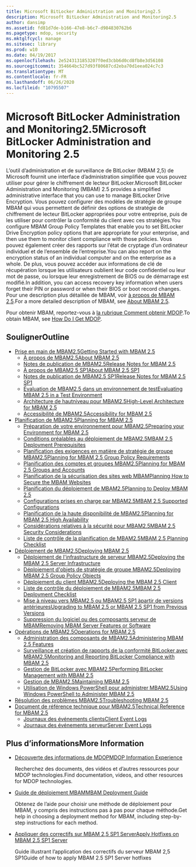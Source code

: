 ```yaml
---
title: Microsoft BitLocker Administration and Monitoring2.5
description: Microsoft BitLocker Administration and Monitoring2.5
author: dansimp
ms.assetid: fd81d7de-b166-47e8-b6c7-d984830762b6
ms.pagetype: mdop, security
ms.mktglfcycl: manage
ms.sitesec: library
ms.prod: w10
ms.date: 04/19/2017
ms.openlocfilehash: 2e5243131853207f0ed3cbb6d0cd8fb8e3d56108
ms.sourcegitcommit: 354664bc527d93f80687cd2eba70d1eea024c7c3
ms.translationtype: MT
ms.contentlocale: fr-FR
ms.lasthandoff: 06/26/2020
ms.locfileid: "10795507"
---
```

# <span data-ttu-id="ca8b8-103">Microsoft BitLocker Administration and Monitoring2.5</span><span class="sxs-lookup"><span data-stu-id="ca8b8-103">Microsoft BitLocker Administration and Monitoring 2.5</span></span>

<span data-ttu-id="ca8b8-104">L’outil d’administration et de surveillance de BitLocker (MBAM 2,5) de Microsoft fournit une interface d’administration simplifiée que vous pouvez utiliser pour gérer le chiffrement de lecteur BitLocker.</span><span class="sxs-lookup"><span data-stu-id="ca8b8-104">Microsoft BitLocker Administration and Monitoring (MBAM) 2.5 provides a simplified administrative interface that you can use to manage BitLocker Drive Encryption.</span></span> <span data-ttu-id="ca8b8-105">Vous pouvez configurer des modèles de stratégie de groupe MBAM qui vous permettent de définir des options de stratégie de chiffrement de lecteur BitLocker appropriées pour votre entreprise, puis de les utiliser pour contrôler la conformité du client avec ces stratégies.</span><span class="sxs-lookup"><span data-stu-id="ca8b8-105">You configure MBAM Group Policy Templates that enable you to set BitLocker Drive Encryption policy options that are appropriate for your enterprise, and then use them to monitor client compliance with those policies.</span></span> <span data-ttu-id="ca8b8-106">Vous pouvez également créer des rapports sur l’état de cryptage d’un ordinateur individuel et de l’ensemble de l’entreprise.</span><span class="sxs-lookup"><span data-stu-id="ca8b8-106">You can also report on the encryption status of an individual computer and on the enterprise as a whole.</span></span> <span data-ttu-id="ca8b8-107">De plus, vous pouvez accéder aux informations de clé de récupération lorsque les utilisateurs oublient leur code confidentiel ou leur mot de passe, ou lorsque leur enregistrement de BIOS ou de démarrage est modifié.</span><span class="sxs-lookup"><span data-stu-id="ca8b8-107">In addition, you can access recovery key information when users forget their PIN or password or when their BIOS or boot record changes.</span></span> <span data-ttu-id="ca8b8-108">Pour une description plus détaillée de MBAM, voir [à propos de MBAM 2,5](about-mbam-25.md).</span><span class="sxs-lookup"><span data-stu-id="ca8b8-108">For a more detailed description of MBAM, see [About MBAM 2.5](about-mbam-25.md).</span></span>

<span data-ttu-id="ca8b8-109">Pour obtenir MBAM, reportez-vous à [la rubrique Comment obtenir MDOP](https://docs.microsoft.com/microsoft-desktop-optimization-pack/index#how-to-get-mdop).</span><span class="sxs-lookup"><span data-stu-id="ca8b8-109">To obtain MBAM, see [How Do I Get MDOP](https://docs.microsoft.com/microsoft-desktop-optimization-pack/index#how-to-get-mdop).</span></span>

## <span data-ttu-id="ca8b8-110">Souligner</span><span class="sxs-lookup"><span data-stu-id="ca8b8-110">Outline</span></span>

- <a href="" id="getting-started-with-mbam-2-5"></a>[<span data-ttu-id="ca8b8-111">Prise en main de MBAM2.5</span><span class="sxs-lookup"><span data-stu-id="ca8b8-111">Getting Started with MBAM 2.5</span></span>](getting-started-with-mbam-25.md)
  - [<span data-ttu-id="ca8b8-112">À propos de MBAM2.5</span><span class="sxs-lookup"><span data-stu-id="ca8b8-112">About MBAM 2.5</span></span>](about-mbam-25.md)
  - [<span data-ttu-id="ca8b8-113">Notes de publication de MBAM2.5</span><span class="sxs-lookup"><span data-stu-id="ca8b8-113">Release Notes for MBAM 2.5</span></span>](release-notes-for-mbam-25.md)
  - [<span data-ttu-id="ca8b8-114">À propos de MBAM2.5 SP1</span><span class="sxs-lookup"><span data-stu-id="ca8b8-114">About MBAM 2.5 SP1</span></span>](about-mbam-25-sp1.md)
  - [<span data-ttu-id="ca8b8-115">Notes de publication de MBAM2.5 SP1</span><span class="sxs-lookup"><span data-stu-id="ca8b8-115">Release Notes for MBAM 2.5 SP1</span></span>](release-notes-for-mbam-25-sp1.md)
  - [<span data-ttu-id="ca8b8-116">Évaluation de MBAM2.5 dans un environnement de test</span><span class="sxs-lookup"><span data-stu-id="ca8b8-116">Evaluating MBAM 2.5 in a Test Environment</span></span>](evaluating-mbam-25-in-a-test-environment.md)
  - [<span data-ttu-id="ca8b8-117">Architecture de hautniveau pour MBAM2.5</span><span class="sxs-lookup"><span data-stu-id="ca8b8-117">High-Level Architecture for MBAM 2.5</span></span>](high-level-architecture-for-mbam-25.md)
  - [<span data-ttu-id="ca8b8-118">Accessibilité de MBAM2.5</span><span class="sxs-lookup"><span data-stu-id="ca8b8-118">Accessibility for MBAM 2.5</span></span>](accessibility-for-mbam-25.md)
- <a href="" id="planning-for-mbam-2-5"></a>[<span data-ttu-id="ca8b8-119">Planification de MBAM2.5</span><span class="sxs-lookup"><span data-stu-id="ca8b8-119">Planning for MBAM 2.5</span></span>](planning-for-mbam-25.md)
  - [<span data-ttu-id="ca8b8-120">Préparation de votre environnement pour MBAM2.5</span><span class="sxs-lookup"><span data-stu-id="ca8b8-120">Preparing your Environment for MBAM 2.5</span></span>](preparing-your-environment-for-mbam-25.md)
  - [<span data-ttu-id="ca8b8-121">Conditions préalables au déploiement de MBAM2.5</span><span class="sxs-lookup"><span data-stu-id="ca8b8-121">MBAM 2.5 Deployment Prerequisites</span></span>](mbam-25-deployment-prerequisites.md)
  - [<span data-ttu-id="ca8b8-122">Planification des exigences en matière de stratégie de groupe MBAM2.5</span><span class="sxs-lookup"><span data-stu-id="ca8b8-122">Planning for MBAM 2.5 Group Policy Requirements</span></span>](planning-for-mbam-25-group-policy-requirements.md)
  - [<span data-ttu-id="ca8b8-123">Planification des comptes et groupes MBAM2.5</span><span class="sxs-lookup"><span data-stu-id="ca8b8-123">Planning for MBAM 2.5 Groups and Accounts</span></span>](planning-for-mbam-25-groups-and-accounts.md)
  - [<span data-ttu-id="ca8b8-124">Planification de la sécurisation des sites web MBAM</span><span class="sxs-lookup"><span data-stu-id="ca8b8-124">Planning How to Secure the MBAM Websites</span></span>](planning-how-to-secure-the-mbam-websites.md)
  - [<span data-ttu-id="ca8b8-125">Planification du déploiement de MBAM2.5</span><span class="sxs-lookup"><span data-stu-id="ca8b8-125">Planning to Deploy MBAM 2.5</span></span>](planning-to-deploy-mbam-25.md)
  - [<span data-ttu-id="ca8b8-126">Configurations prises en charge par MBAM2.5</span><span class="sxs-lookup"><span data-stu-id="ca8b8-126">MBAM 2.5 Supported Configurations</span></span>](mbam-25-supported-configurations.md)
  - [<span data-ttu-id="ca8b8-127">Planification de la haute disponibilité de MBAM2.5</span><span class="sxs-lookup"><span data-stu-id="ca8b8-127">Planning for MBAM 2.5 High Availability</span></span>](planning-for-mbam-25-high-availability.md)
  - [<span data-ttu-id="ca8b8-128">Considérations relatives à la sécurité pour MBAM2.5</span><span class="sxs-lookup"><span data-stu-id="ca8b8-128">MBAM 2.5 Security Considerations</span></span>](mbam-25-security-considerations.md)
  - [<span data-ttu-id="ca8b8-129">Liste de contrôle de la planification de MBAM2.5</span><span class="sxs-lookup"><span data-stu-id="ca8b8-129">MBAM 2.5 Planning Checklist</span></span>](mbam-25-planning-checklist.md)
- <a href="" id="deploying-mbam-2-5"></a>[<span data-ttu-id="ca8b8-130">Déploiement de MBAM2.5</span><span class="sxs-lookup"><span data-stu-id="ca8b8-130">Deploying MBAM 2.5</span></span>](deploying-mbam-25.md)
  - [<span data-ttu-id="ca8b8-131">Déploiement de l'infrastructure de serveur MBAM2.5</span><span class="sxs-lookup"><span data-stu-id="ca8b8-131">Deploying the MBAM 2.5 Server Infrastructure</span></span>](deploying-the-mbam-25-server-infrastructure.md)
  - [<span data-ttu-id="ca8b8-132">Déploiement d'objets de stratégie de groupe MBAM2.5</span><span class="sxs-lookup"><span data-stu-id="ca8b8-132">Deploying MBAM 2.5 Group Policy Objects</span></span>](deploying-mbam-25-group-policy-objects.md)
  - [<span data-ttu-id="ca8b8-133">Déploiement du client MBAM2.5</span><span class="sxs-lookup"><span data-stu-id="ca8b8-133">Deploying the MBAM 2.5 Client</span></span>](deploying-the-mbam-25-client.md)
  - [<span data-ttu-id="ca8b8-134">Liste de contrôle du déploiement de MBAM2.5</span><span class="sxs-lookup"><span data-stu-id="ca8b8-134">MBAM 2.5 Deployment Checklist</span></span>](mbam-25-deployment-checklist.md)
  - [<span data-ttu-id="ca8b8-135">Mise à niveau vers MBAM2.5 ou MBAM2.5 SP1 àpartir de versions antérieures</span><span class="sxs-lookup"><span data-stu-id="ca8b8-135">Upgrading to MBAM 2.5 or MBAM 2.5 SP1 from Previous Versions</span></span>](upgrading-to-mbam-25-or-mbam-25-sp1-from-previous-versions.md)
  - [<span data-ttu-id="ca8b8-136">Suppression du logiciel ou des composants serveur de MBAM</span><span class="sxs-lookup"><span data-stu-id="ca8b8-136">Removing MBAM Server Features or Software</span></span>](removing-mbam-server-features-or-software.md)
- <a href="" id="operations-for-mbam-2-5"></a>[<span data-ttu-id="ca8b8-137">Opérations de MBAM2.5</span><span class="sxs-lookup"><span data-stu-id="ca8b8-137">Operations for MBAM 2.5</span></span>](operations-for-mbam-25.md)
  - [<span data-ttu-id="ca8b8-138">Administration des composants de MBAM2.5</span><span class="sxs-lookup"><span data-stu-id="ca8b8-138">Administering MBAM 2.5 Features</span></span>](administering-mbam-25-features.md)
  - [<span data-ttu-id="ca8b8-139">Surveillance et création de rapports de la conformité BitLocker avec MBAM2.5</span><span class="sxs-lookup"><span data-stu-id="ca8b8-139">Monitoring and Reporting BitLocker Compliance with MBAM 2.5</span></span>](monitoring-and-reporting-bitlocker-compliance-with-mbam-25.md)
  - [<span data-ttu-id="ca8b8-140">Gestion de BitLocker avec MBAM2.5</span><span class="sxs-lookup"><span data-stu-id="ca8b8-140">Performing BitLocker Management with MBAM 2.5</span></span>](performing-bitlocker-management-with-mbam-25.md)
  - [<span data-ttu-id="ca8b8-141">Gestion de MBAM2.5</span><span class="sxs-lookup"><span data-stu-id="ca8b8-141">Maintaining MBAM 2.5</span></span>](maintaining-mbam-25.md)
  - [<span data-ttu-id="ca8b8-142">Utilisation de Windows PowerShell pour administrer MBAM2.5</span><span class="sxs-lookup"><span data-stu-id="ca8b8-142">Using Windows PowerShell to Administer MBAM 2.5</span></span>](using-windows-powershell-to-administer-mbam-25.md)
- <a href="" id="troubleshooting-mbam-2-5"></a>[<span data-ttu-id="ca8b8-143">Résolution des problèmes MBAM2.5</span><span class="sxs-lookup"><span data-stu-id="ca8b8-143">Troubleshooting MBAM 2.5</span></span>](troubleshooting-mbam-25.md)
- <a href="" id="technical-reference-for-mbam-2-5"></a>[<span data-ttu-id="ca8b8-144">Document de référence technique pour MBAM2.5</span><span class="sxs-lookup"><span data-stu-id="ca8b8-144">Technical Reference for MBAM 2.5</span></span>](technical-reference-for-mbam-25.md)
  - [<span data-ttu-id="ca8b8-145">Journaux des événements clients</span><span class="sxs-lookup"><span data-stu-id="ca8b8-145">Client Event Logs</span></span>](client-event-logs.md)
  - [<span data-ttu-id="ca8b8-146">Journaux des événements serveur</span><span class="sxs-lookup"><span data-stu-id="ca8b8-146">Server Event Logs</span></span>](server-event-logs.md)

## <span data-ttu-id="ca8b8-147">Plus d’informations</span><span class="sxs-lookup"><span data-stu-id="ca8b8-147">More Information</span></span>

- [<span data-ttu-id="ca8b8-148">Découverte des informations de MDOP</span><span class="sxs-lookup"><span data-stu-id="ca8b8-148">MDOP Information Experience</span></span>](index.md)

  <span data-ttu-id="ca8b8-149">Recherchez des documents, des vidéos et d’autres ressources pour MDOP technologies.</span><span class="sxs-lookup"><span data-stu-id="ca8b8-149">Find documentation, videos, and other resources for MDOP technologies.</span></span>

- [<span data-ttu-id="ca8b8-150">Guide de déploiement MBAM</span><span class="sxs-lookup"><span data-stu-id="ca8b8-150">MBAM Deployment Guide</span></span>](https://www.microsoft.com/download/details.aspx?id=38398)

  <span data-ttu-id="ca8b8-151">Obtenez de l’aide pour choisir une méthode de déploiement pour MBAM, y compris des instructions pas à pas pour chaque méthode.</span><span class="sxs-lookup"><span data-stu-id="ca8b8-151">Get help in choosing a deployment method for MBAM, including step-by-step instructions for each method.</span></span>
    
- [<span data-ttu-id="ca8b8-152">Appliquer des correctifs sur MBAM 2,5 SP1 Server</span><span class="sxs-lookup"><span data-stu-id="ca8b8-152">Apply Hotfixes on MBAM 2.5 SP1 Server</span></span>](apply-hotfix-for-mbam-25-sp1.md)

  <span data-ttu-id="ca8b8-153">Guide illustrant l’application des correctifs du serveur MBAM 2,5 SP1</span><span class="sxs-lookup"><span data-stu-id="ca8b8-153">Guide of how to apply MBAM 2.5 SP1 Server hotfixes</span></span>
